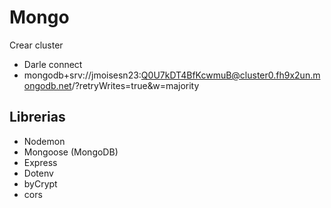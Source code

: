 # Mongo

Crear cluster

* Darle connect
* mongodb+srv://jmoisesn23:Q0U7kDT4BfKcwmuB@cluster0.fh9x2un.mongodb.net/?retryWrites=true&w=majority

## Librerias

* Nodemon
* Mongoose (MongoDB)
* Express
* Dotenv
* byCrypt
* cors